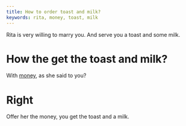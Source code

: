 ```yaml
---
title: How to order toast and milk?
keywords: rita, money, toast, milk
---
```


Rita is very willing to marry you. And serve you a toast and some milk.

# How the get the toast and milk?
With [money](055-money.md), as she said to you?

# Right
Offer her the money, you get the toast and a milk.
